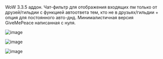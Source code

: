 WoW 3.3.5 аддон. Чат-фильтр для отображения входящих пм только от друзей/гильдии с функцией автоответа тем, кто не в друзьях/гильдии + опция для постоянного авто-днд. Минималистичная версия GiveMePeace написанная с нуля.

![image](https://github.com/user-attachments/assets/eaf142a4-62a7-4ddf-862a-20b066486da5)

![image](https://github.com/user-attachments/assets/79e96424-4756-4ada-9a82-4a5d93082981)

![image](https://github.com/user-attachments/assets/4c95f1cc-87a4-4eda-a0d6-100750fc6087)
